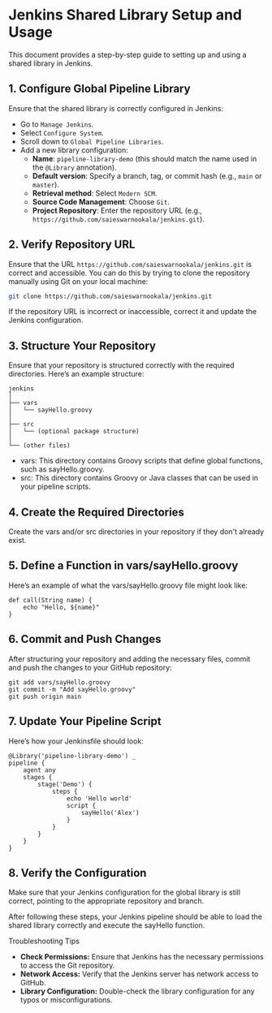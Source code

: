 # Jenkins Shared Library Setup and Usage

This document provides a step-by-step guide to setting up and using a shared library in Jenkins.

## 1. Configure Global Pipeline Library

Ensure that the shared library is correctly configured in Jenkins:

- Go to `Manage Jenkins`.
- Select `Configure System`.
- Scroll down to `Global Pipeline Libraries`.
- Add a new library configuration:
  - **Name**: `pipeline-library-demo` (this should match the name used in the `@Library` annotation).
  - **Default version**: Specify a branch, tag, or commit hash (e.g., `main` or `master`).
  - **Retrieval method**: Select `Modern SCM`.
  - **Source Code Management**: Choose `Git`.
  - **Project Repository**: Enter the repository URL (e.g., `https://github.com/saieswarnookala/jenkins.git`).

## 2. Verify Repository URL

Ensure that the URL `https://github.com/saieswarnookala/jenkins.git` is correct and accessible. You can do this by trying to clone the repository manually using Git on your local machine:

```bash
git clone https://github.com/saieswarnookala/jenkins.git
```

If the repository URL is incorrect or inaccessible, correct it and update the Jenkins configuration.

## 3. Structure Your Repository
Ensure that your repository is structured correctly with the required directories. Here’s an example structure:

```
jenkins
│
├── vars
│   └── sayHello.groovy
│
├── src
│   └── (optional package structure)
│
└── (other files)
```

* vars: This directory contains Groovy scripts that define global functions, such as sayHello.groovy.
* src: This directory contains Groovy or Java classes that can be used in your pipeline scripts.


## 4. Create the Required Directories
Create the vars and/or src directories in your repository if they don't already exist.

## 5. Define a Function in vars/sayHello.groovy
Here’s an example of what the vars/sayHello.groovy file might look like:
```
def call(String name) {
    echo "Hello, ${name}"
}
```
## 6. Commit and Push Changes
After structuring your repository and adding the necessary files, commit and push the changes to your GitHub repository:
```
git add vars/sayHello.groovy
git commit -m "Add sayHello.groovy"
git push origin main
```

## 7. Update Your Pipeline Script
Here’s how your Jenkinsfile should look:
```
@Library('pipeline-library-demo') _
pipeline {
    agent any
    stages {
        stage('Demo') {
            steps {
                echo 'Hello world'
                script {
                    sayHello('Alex')
                }
            }
        }
    }
}

```

## 8. Verify the Configuration
Make sure that your Jenkins configuration for the global library is still correct, pointing to the appropriate repository and branch.

After following these steps, your Jenkins pipeline should be able to load the shared library correctly and execute the sayHello function.

Troubleshooting Tips
* **Check Permissions:** Ensure that Jenkins has the necessary permissions to access the Git repository.
* **Network Access:** Verify that the Jenkins server has network access to GitHub.
* **Library Configuration:** Double-check the library configuration for any typos or misconfigurations.

